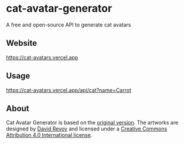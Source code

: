 # cat-avatar-generator
A free and open-source API to generate cat avatars

## Website
https://cat-avatars.vercel.app

## Usage
https://cat-avatars.vercel.app/api/cat?name=Carrot

## About
Cat Avatar Generator is based on the [original version](https://www.peppercarrot.com/extras/html/2016_cat-generator/).
The artworks are designed by [David Revoy](https://www.davidrevoy.com/) and licensed under a [Creative Commons Attribution 4.0 International license](https://creativecommons.org/licenses/by/4.0/).
